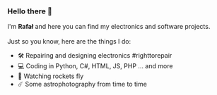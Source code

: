 ### Hello there 👋
I'm **Rafał** and here you can find my electronics and software projects.
<br><br>Just so you know, here are the things I do:
- 🛠️ Repairing and designing electronics #righttorepair
- 💻 Coding in Python, C#, HTML, JS, PHP ... and more
- 🚀 Watching rockets fly
- ☄️ Some astrophotography from time to time
